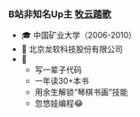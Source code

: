 ### B站非知名Up主 [牧云踏歌](https://space.bilibili.com/24370353) 

* 🎓 中国矿业大学（2006-2010）
* 💼 北京龙软科技股份有限公司
* 🚩
  * 写一辈子代码
  * 一年读30+本书
  * 用余生解锁“琴棋书画”技能
  * 忽悠娃编程😂 
